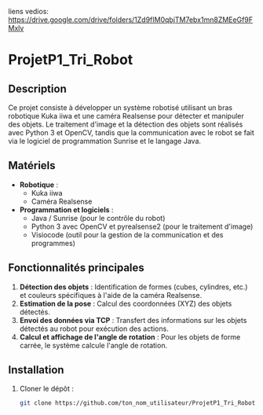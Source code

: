 liens vedios: https://drive.google.com/drive/folders/1Zd9fIM0qbjTM7ebx1mn8ZMEeGf9FMxlv

# ProjetP1_Tri_Robot

## Description
Ce projet consiste à développer un système robotisé utilisant un bras robotique Kuka iiwa et une caméra Realsense pour détecter et manipuler des objets. Le traitement d'image et la détection des objets sont réalisés avec Python 3 et OpenCV, tandis que la communication avec le robot se fait via le logiciel de programmation Sunrise et le langage Java.

## Matériels
- **Robotique** :
  - Kuka iiwa
  - Caméra Realsense
- **Programmation et logiciels** :
  - Java / Sunrise (pour le contrôle du robot)
  - Python 3 avec OpenCV et pyrealsense2 (pour le traitement d'image)
  - Visiocode (outil pour la gestion de la communication et des programmes)

## Fonctionnalités principales
1. **Détection des objets** : Identification de formes (cubes, cylindres, etc.) et couleurs spécifiques à l'aide de la caméra Realsense.
2. **Estimation de la pose** : Calcul des coordonnées (XYZ) des objets détectés.
3. **Envoi des données via TCP** : Transfert des informations sur les objets détectés au robot pour exécution des actions.
4. **Calcul et affichage de l'angle de rotation** : Pour les objets de forme carrée, le système calcule l'angle de rotation.

## Installation
1. Cloner le dépôt :
   ```bash
   git clone https://github.com/ton_nom_utilisateur/ProjetP1_Tri_Robot.git
